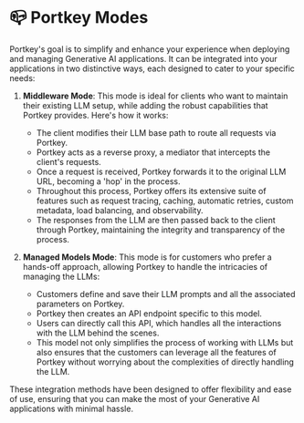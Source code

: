 # 📪 Portkey Modes

Portkey's goal is to simplify and enhance your experience when deploying and managing Generative AI applications. It can be integrated into your applications in two distinctive ways, each designed to cater to your specific needs:

1.  **Middleware Mode**: This mode is ideal for clients who want to maintain their existing LLM setup, while adding the robust capabilities that Portkey provides. Here's how it works:

    * The client modifies their LLM base path to route all requests via Portkey.
    * Portkey acts as a reverse proxy, a mediator that intercepts the client's requests.
    * Once a request is received, Portkey forwards it to the original LLM URL, becoming a 'hop' in the process.
    * Throughout this process, Portkey offers its extensive suite of features such as request tracing, caching, automatic retries, custom metadata, load balancing, and observability.
    * The responses from the LLM are then passed back to the client through Portkey, maintaining the integrity and transparency of the process.


2. **Managed Models Mode**: This mode is for customers who prefer a hands-off approach, allowing Portkey to handle the intricacies of managing the LLMs:
   * Customers define and save their LLM prompts and all the associated parameters on Portkey.
   * Portkey then creates an API endpoint specific to this model.
   * Users can directly call this API, which handles all the interactions with the LLM behind the scenes.
   * This model not only simplifies the process of working with LLMs but also ensures that the customers can leverage all the features of Portkey without worrying about the complexities of directly handling the LLM.

These integration methods have been designed to offer flexibility and ease of use, ensuring that you can make the most of your Generative AI applications with minimal hassle.
